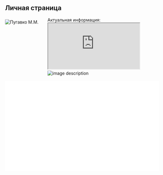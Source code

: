 <html>
 <head>
  <meta charset="utf-8">
  <title>Обтекание</title>
  <style>
   .leftimg {
    float:left; /* Выравнивание по левому краю */
    margin: 7px 7px 7px 0; /* Отступы вокруг картинки */
   }
   .rightimg  {
    float: right; /* Выравнивание по правому краю  */ 
    margin: 7px 0 7px 7px; /* Отступы вокруг картинки */
   }
  </style>
 </head>
 <body>
  <h2>Личная страница</h2>
  <p><img src="__media/my_photo.jpg" alt="Пугавко М.М." width="132" height="194" class="leftimg">
Актуальная информация:


<iframe src="https://github.com/Pugavkomm/Pugavkomm-github-stats/blob/master/generated/overview.svg">
  <img src="https://github.com/Pugavkomm/Pugavkomm-github-stats/blob/master/generated/overview.svg" width="200" height="200" alt="image format png" />
</iframe>
 <img src="https://github.com/Pugavkomm/Pugavkomm-github-stats/blob/master/generated/overview.  " width="200" height="200" alt="image description">

![image](https://github.com/Pugavkomm/Pugavkomm-github-stats/blob/master/generated/overview.svg)


</html>
